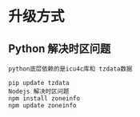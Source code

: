 # 升级方式
## Python 解决时区问题
```
python底层依赖的是icu4c库和 tzdata数据

pip update tzdata
Nodejs 解决时区问题
npm install zoneinfo
npm update zoneinfo
```
